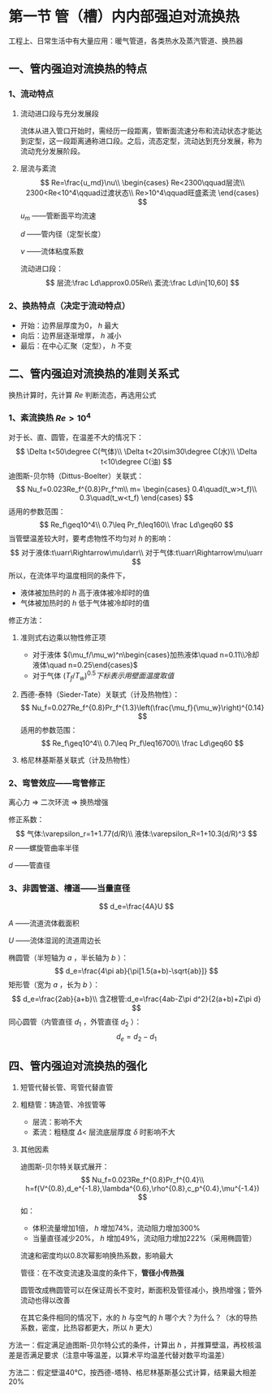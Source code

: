 # 第一节 管（槽）内内部强迫对流换热

工程上、日常生活中有大量应用：暖气管道，各类热水及蒸汽管道、换热器

## 一、管内强迫对流换热的特点

### 1、流动特点

1. 流动进口段与充分发展段

   流体从进入管口开始时，需经历一段距离，管断面流速分布和流动状态才能达到定型，这一段距离通称进口段。之后，流态定型，流动达到充分发展，称为流动充分发展阶段。

2. 层流与紊流
   $$
   Re=\frac{u_md}\nu\\
   \begin{cases}
   Re<2300\qquad层流\\
   2300<Re<10^4\qquad过渡状态\\
   Re>10^4\qquad旺盛紊流
   \end{cases}
   $$
   $u_m$ ——管断面平均流速

   $d$ ——管内径（定型长度）

   $\nu$ ——流体粘度系数

   流动进口段：
   $$
   层流:\frac Ld\approx0.05Re\\
   紊流:\frac Ld\in[10,60]
   $$

### 2、换热特点（决定于流动特点）

* 开始：边界层厚度为0， $h$ 最大
* 向后：边界层逐渐增厚， $h$ 减小
* 最后：在中心汇聚（定型）， $h$ 不变

## 二、管内强迫对流换热的准则关系式

换热计算时，先计算 $Re$ 判断流态，再选用公式

### 1、紊流换热 $Re>10^4$

对于长、直、圆管，在温差不大的情况下：
$$
\Delta t<50\degree C(气体)\\
\Delta t<20\sim30\degree C(水)\\
\Delta t<10\degree C(油)
$$
迪图斯-贝尔特（Dittus-Boelter）关联式：
$$
Nu_f=0.023Re_f^{0.8}Pr_f^m\\
m=
\begin{cases}
0.4\quad(t_w>t_f)\\
0.3\quad(t_w<t_f)
\end{cases}
$$
适用的参数范围：
$$
Re_f\geq10^4\\
0.7\leq Pr_f\leq160\\
\frac Ld\geq60
$$
当管壁温差较大时，要考虑物性不均匀对 $h$ 的影响：
$$
对于液体:t\uarr\Rightarrow\mu\darr\\
对于气体:t\uarr\Rightarrow\mu\uarr
$$
所以，在流体平均温度相同的条件下，

* 液体被加热时的 $h$ 高于液体被冷却时的值
* 气体被加热时的 $h$ 低于气体被冷却时的值

修正方法：

1. 准则式右边乘以物性修正项

   * 对于液体 $(\mu_f/\mu_w)^n\begin{cases}加热液体\quad n=0.11\\冷却液体\quad n=0.25\end{cases}$ 
   * 对于气体 $(T_f/T_w)^{0.5}下标表示用壁面温度取值$

2. 西德-泰特（Sieder-Tate）关联式（计及热物性）：
   $$
   Nu_f=0.027Re_f^{0.8}Pr_f^{1.3}\left(\frac{\mu_f}{\mu_w}\right)^{0.14}
   $$
   适用的参数范围：
   $$
   Re_f\geq10^4\\
   0.7\leq Pr_f\leq16700\\
   \frac Ld\geq60
   $$

3. 格尼林基斯基关联式（计及热物性）

### 2、弯管效应——弯管修正

离心力 $\Longrightarrow$ 二次环流 $\Longrightarrow$ 换热增强

修正系数：
$$
气体:\varepsilon_r=1+1.77(d/R)\\
液体:\varepsilon_R=1+10.3(d/R)^3
$$
$R$ ——螺旋管曲率半径

$d$ ——管直径

### 3、非圆管道、槽道——当量直径

$$
d_e=\frac{4A}U
$$

$A$ ——流道流体截面积

$U$ ——流体湿润的流道周边长

椭圆管（半短轴为 $a$ ，半长轴为 $b$ ）：
$$
d_e=\frac{4\pi ab}{\pi[1.5(a+b)-\sqrt{ab}]}
$$
矩形管（宽为 $a$ ，长为 $b$ ）：
$$
d_e=\frac{2ab}{a+b}\\
含Z根管:d_e=\frac{4ab-Z\pi d^2}{2(a+b)+Z\pi d}
$$
同心圆管（内管直径 $d_1$ ，外管直径 $d_2$ ）：
$$
d_e=d_2-d_1
$$

## 四、管内强迫对流换热的强化

1. 短管代替长管、弯管代替直管

2. 粗糙管：铸造管、冷拔管等

   * 层流：影响不大
   * 紊流：粗糙度 $\Delta<$ 层流底层厚度 $\delta$ 时影响不大

3. 其他因素

   迪图斯-贝尔特关联式展开：
   $$
   Nu_f=0.023Re_f^{0.8}Pr_f^{0.4}\\
   h=f(V^{0.8},d_e^{-1.8},\lambda^{0.6},\rho^{0.8},c_p^{0.4},\mu^{-1.4})
   $$
   如：

   * 体积流量增加1倍， $h$ 增加74%，流动阻力增加300%
   * 当量直径减少20%， $h$ 增加49%，流动阻力增加222%（采用椭圆管）

   流速和密度均以0.8次幂影响换热系数，影响最大

   管径：在不改变流速及温度的条件下，**管径小传热强**

   圆管改成椭圆管可以在保证周长不变时，断面积及管径减小，换热增强；管外流动也得以改善

   在其它条件相同的情况下，水的 $h$ 与空气的 $h$ 哪个大？为什么？（水的导热系数，密度，比热容都更大，所以 $h$ 更大）

方法一：假定满足迪图斯-贝尔特公式的条件，计算出 $h$ ，并推算壁温，再校核温差是否满足要求（注意中等温差，以算术平均温差代替对数平均温差）

方法二：假定壁温40℃，按西德-塔特、格尼林基斯基公式计算，结果最大相差20%